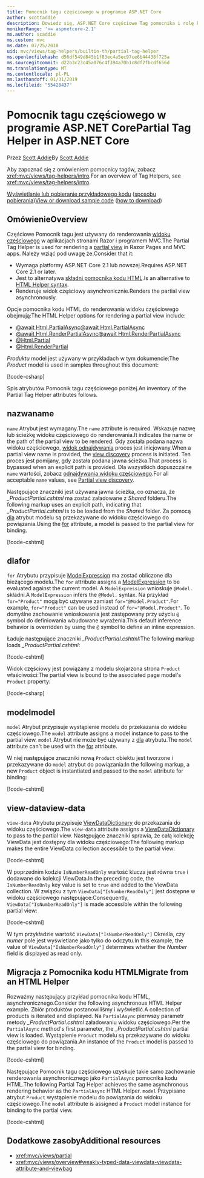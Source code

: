 ```yaml
---
title: Pomocnik tagu częściowego w programie ASP.NET Core
author: scottaddie
description: Dowiedz się, ASP.NET Core częściowe Tag pomocnika i rolę każdego z jego atrybuty odtwarzania w renderowania widoku częściowego.
monikerRange: '>= aspnetcore-2.1'
ms.author: scaddie
ms.custom: mvc
ms.date: 07/25/2018
uid: mvc/views/tag-helpers/builtin-th/partial-tag-helper
ms.openlocfilehash: d56df549d845b1f83ec4a5ec97ce6b44438f725a
ms.sourcegitcommit: d22b3c23c45a076c4f394a70b1c8df2fbcdf656d
ms.translationtype: MT
ms.contentlocale: pl-PL
ms.lasthandoff: 01/31/2019
ms.locfileid: "55428437"
---
```

# <a name="partial-tag-helper-in-aspnet-core"></a><span data-ttu-id="9202e-103">Pomocnik tagu częściowego w programie ASP.NET Core</span><span class="sxs-lookup"><span data-stu-id="9202e-103">Partial Tag Helper in ASP.NET Core</span></span>

<span data-ttu-id="9202e-104">Przez [Scott Addie](https://github.com/scottaddie)</span><span class="sxs-lookup"><span data-stu-id="9202e-104">By [Scott Addie](https://github.com/scottaddie)</span></span>

<span data-ttu-id="9202e-105">Aby zapoznać się z omówieniem pomocnicy tagów, zobacz <xref:mvc/views/tag-helpers/intro>.</span><span class="sxs-lookup"><span data-stu-id="9202e-105">For an overview of Tag Helpers, see <xref:mvc/views/tag-helpers/intro>.</span></span>

<span data-ttu-id="9202e-106">[Wyświetlanie lub pobieranie przykładowego kodu](https://github.com/aspnet/Docs/tree/master/aspnetcore/mvc/views/tag-helpers/built-in/samples) ([sposobu pobierania](xref:index#how-to-download-a-sample))</span><span class="sxs-lookup"><span data-stu-id="9202e-106">[View or download sample code](https://github.com/aspnet/Docs/tree/master/aspnetcore/mvc/views/tag-helpers/built-in/samples) ([how to download](xref:index#how-to-download-a-sample))</span></span>

## <a name="overview"></a><span data-ttu-id="9202e-107">Omówienie</span><span class="sxs-lookup"><span data-stu-id="9202e-107">Overview</span></span>

<span data-ttu-id="9202e-108">Częściowe Pomocnik tagu jest używany do renderowania [widoku częściowego](xref:mvc/views/partial) w aplikacjach stronami Razor i programem MVC.</span><span class="sxs-lookup"><span data-stu-id="9202e-108">The Partial Tag Helper is used for rendering a [partial view](xref:mvc/views/partial) in Razor Pages and MVC apps.</span></span> <span data-ttu-id="9202e-109">Należy wziąć pod uwagę że:</span><span class="sxs-lookup"><span data-stu-id="9202e-109">Consider that it:</span></span>

* <span data-ttu-id="9202e-110">Wymaga platformy ASP.NET Core 2.1 lub nowszej.</span><span class="sxs-lookup"><span data-stu-id="9202e-110">Requires ASP.NET Core 2.1 or later.</span></span>
* <span data-ttu-id="9202e-111">Jest to alternatywa [składni pomocnika kodu HTML](xref:mvc/views/partial#reference-a-partial-view).</span><span class="sxs-lookup"><span data-stu-id="9202e-111">Is an alternative to [HTML Helper syntax](xref:mvc/views/partial#reference-a-partial-view).</span></span>
* <span data-ttu-id="9202e-112">Renderuje widok częściowy asynchronicznie.</span><span class="sxs-lookup"><span data-stu-id="9202e-112">Renders the partial view asynchronously.</span></span>

<span data-ttu-id="9202e-113">Opcje pomocnika kodu HTML do renderowania widoku częściowego obejmują:</span><span class="sxs-lookup"><span data-stu-id="9202e-113">The HTML Helper options for rendering a partial view include:</span></span>

* [<span data-ttu-id="9202e-114">@await Html.PartialAsync</span><span class="sxs-lookup"><span data-stu-id="9202e-114">@await Html.PartialAsync</span></span>](/dotnet/api/microsoft.aspnetcore.mvc.rendering.htmlhelperpartialextensions.partialasync)
* [<span data-ttu-id="9202e-115">@await Html.RenderPartialAsync</span><span class="sxs-lookup"><span data-stu-id="9202e-115">@await Html.RenderPartialAsync</span></span>](/dotnet/api/microsoft.aspnetcore.mvc.rendering.htmlhelperpartialextensions.renderpartialasync)
* [@Html.Partial](/dotnet/api/microsoft.aspnetcore.mvc.rendering.htmlhelperpartialextensions.partial)
* [@Html.RenderPartial](/dotnet/api/microsoft.aspnetcore.mvc.rendering.htmlhelperpartialextensions.renderpartial)

<span data-ttu-id="9202e-116">*Produktu* model jest używany w przykładach w tym dokumencie:</span><span class="sxs-lookup"><span data-stu-id="9202e-116">The *Product* model is used in samples throughout this document:</span></span>

[!code-csharp[](samples/TagHelpersBuiltIn/Models/Product.cs)]

<span data-ttu-id="9202e-117">Spis atrybutów Pomocnik tagu częściowego poniżej.</span><span class="sxs-lookup"><span data-stu-id="9202e-117">An inventory of the Partial Tag Helper attributes follows.</span></span>

## <a name="name"></a><span data-ttu-id="9202e-118">nazwa</span><span class="sxs-lookup"><span data-stu-id="9202e-118">name</span></span>

<span data-ttu-id="9202e-119">`name` Atrybut jest wymagany.</span><span class="sxs-lookup"><span data-stu-id="9202e-119">The `name` attribute is required.</span></span> <span data-ttu-id="9202e-120">Wskazuje nazwę lub ścieżkę widoku częściowego do renderowania.</span><span class="sxs-lookup"><span data-stu-id="9202e-120">It indicates the name or the path of the partial view to be rendered.</span></span> <span data-ttu-id="9202e-121">Gdy została podana nazwa widoku częściowego, [widok odnajdywania](xref:mvc/views/overview#view-discovery) proces jest inicjowany.</span><span class="sxs-lookup"><span data-stu-id="9202e-121">When a partial view name is provided, the [view discovery](xref:mvc/views/overview#view-discovery) process is initiated.</span></span> <span data-ttu-id="9202e-122">Ten proces jest pomijany, gdy została podana jawna ścieżka.</span><span class="sxs-lookup"><span data-stu-id="9202e-122">That process is bypassed when an explicit path is provided.</span></span> <span data-ttu-id="9202e-123">Dla wszystkich dopuszczalne `name` wartości, zobacz [odnajdywania widoku częściowego](xref:mvc/views/partial#partial-view-discovery).</span><span class="sxs-lookup"><span data-stu-id="9202e-123">For all acceptable `name` values, see [Partial view discovery](xref:mvc/views/partial#partial-view-discovery).</span></span>

<span data-ttu-id="9202e-124">Następujące znaczniki jest używana jawna ścieżka, co oznacza, że *_ProductPartial.cshtml* ma zostać załadowane z *Shared* folderu.</span><span class="sxs-lookup"><span data-stu-id="9202e-124">The following markup uses an explicit path, indicating that *_ProductPartial.cshtml* is to be loaded from the *Shared* folder.</span></span> <span data-ttu-id="9202e-125">Za pomocą [dla](#for) atrybut modelu są przekazywane do widoku częściowego do powiązania.</span><span class="sxs-lookup"><span data-stu-id="9202e-125">Using the [for](#for) attribute, a model is passed to the partial view for binding.</span></span>

[!code-cshtml[](samples/TagHelpersBuiltIn/Pages/Product.cshtml?name=snippet_Name)]

## <a name="for"></a><span data-ttu-id="9202e-126">dla</span><span class="sxs-lookup"><span data-stu-id="9202e-126">for</span></span>

<span data-ttu-id="9202e-127">`for` Atrybutu przypisuje [ModelExpression](/dotnet/api/microsoft.aspnetcore.mvc.viewfeatures.modelexpression) ma zostać obliczone dla bieżącego modelu.</span><span class="sxs-lookup"><span data-stu-id="9202e-127">The `for` attribute assigns a [ModelExpression](/dotnet/api/microsoft.aspnetcore.mvc.viewfeatures.modelexpression) to be evaluated against the current model.</span></span> <span data-ttu-id="9202e-128">A `ModelExpression` wnioskuje `@Model.` składni.</span><span class="sxs-lookup"><span data-stu-id="9202e-128">A `ModelExpression` infers the `@Model.` syntax.</span></span> <span data-ttu-id="9202e-129">Na przykład `for="Product"` mogą być używane zamiast `for="@Model.Product"`.</span><span class="sxs-lookup"><span data-stu-id="9202e-129">For example, `for="Product"` can be used instead of `for="@Model.Product"`.</span></span> <span data-ttu-id="9202e-130">To domyślne zachowanie wnioskowania jest zastępowany przy użyciu `@` symbol do definiowania wbudowane wyrażenia.</span><span class="sxs-lookup"><span data-stu-id="9202e-130">This default inference behavior is overridden by using the `@` symbol to define an inline expression.</span></span>

<span data-ttu-id="9202e-131">Ładuje następujące znaczniki *_ProductPartial.cshtml*:</span><span class="sxs-lookup"><span data-stu-id="9202e-131">The following markup loads *_ProductPartial.cshtml*:</span></span>

[!code-cshtml[](samples/TagHelpersBuiltIn/Pages/Product.cshtml?name=snippet_For)]

<span data-ttu-id="9202e-132">Widok częściowy jest powiązany z modelu skojarzona strona `Product` właściwości:</span><span class="sxs-lookup"><span data-stu-id="9202e-132">The partial view is bound to the associated page model's `Product` property:</span></span>

[!code-csharp[](samples/TagHelpersBuiltIn/Pages/Product.cshtml.cs?highlight=8)]

## <a name="model"></a><span data-ttu-id="9202e-133">model</span><span class="sxs-lookup"><span data-stu-id="9202e-133">model</span></span>

<span data-ttu-id="9202e-134">`model` Atrybut przypisuje wystąpienie modelu do przekazania do widoku częściowego.</span><span class="sxs-lookup"><span data-stu-id="9202e-134">The `model` attribute assigns a model instance to pass to the partial view.</span></span> <span data-ttu-id="9202e-135">`model` Atrybut nie może być używany z [dla](#for) atrybutu.</span><span class="sxs-lookup"><span data-stu-id="9202e-135">The `model` attribute can't be used with the [for](#for) attribute.</span></span>

<span data-ttu-id="9202e-136">W niej następujące znaczniki nową `Product` obiektu jest tworzone i przekazywane do `model` atrybut do powiązania:</span><span class="sxs-lookup"><span data-stu-id="9202e-136">In the following markup, a new `Product` object is instantiated and passed to the `model` attribute for binding:</span></span>

[!code-cshtml[](samples/TagHelpersBuiltIn/Pages/Product.cshtml?name=snippet_Model)]

## <a name="view-data"></a><span data-ttu-id="9202e-137">view-data</span><span class="sxs-lookup"><span data-stu-id="9202e-137">view-data</span></span>

<span data-ttu-id="9202e-138">`view-data` Atrybutu przypisuje [ViewDataDictionary](/dotnet/api/microsoft.aspnetcore.mvc.viewfeatures.viewdatadictionary) do przekazania do widoku częściowego.</span><span class="sxs-lookup"><span data-stu-id="9202e-138">The `view-data` attribute assigns a [ViewDataDictionary](/dotnet/api/microsoft.aspnetcore.mvc.viewfeatures.viewdatadictionary) to pass to the partial view.</span></span> <span data-ttu-id="9202e-139">Następujące znaczniki sprawia, że całą kolekcję ViewData jest dostępny dla widoku częściowego:</span><span class="sxs-lookup"><span data-stu-id="9202e-139">The following markup makes the entire ViewData collection accessible to the partial view:</span></span>

[!code-cshtml[](samples/TagHelpersBuiltIn/Pages/Product.cshtml?name=snippet_ViewData&highlight=5-)]

<span data-ttu-id="9202e-140">W poprzednim kodzie `IsNumberReadOnly` wartość klucza jest równa `true` i dodawane do kolekcji ViewData.</span><span class="sxs-lookup"><span data-stu-id="9202e-140">In the preceding code, the `IsNumberReadOnly` key value is set to `true` and added to the ViewData collection.</span></span> <span data-ttu-id="9202e-141">W związku z tym `ViewData["IsNumberReadOnly"]` jest dostępne w widoku częściowego następujące:</span><span class="sxs-lookup"><span data-stu-id="9202e-141">Consequently, `ViewData["IsNumberReadOnly"]` is made accessible within the following partial view:</span></span>

[!code-cshtml[](samples/TagHelpersBuiltIn/Pages/Shared/_ProductViewDataPartial.cshtml?highlight=5)]

<span data-ttu-id="9202e-142">W tym przykładzie wartość `ViewData["IsNumberReadOnly"]` Określa, czy *numer* pole jest wyświetlane jako tylko do odczytu.</span><span class="sxs-lookup"><span data-stu-id="9202e-142">In this example, the value of `ViewData["IsNumberReadOnly"]` determines whether the *Number* field is displayed as read only.</span></span>

## <a name="migrate-from-an-html-helper"></a><span data-ttu-id="9202e-143">Migracja z Pomocnika kodu HTML</span><span class="sxs-lookup"><span data-stu-id="9202e-143">Migrate from an HTML Helper</span></span>

<span data-ttu-id="9202e-144">Rozważmy następujący przykład pomocnika kodu HTML, asynchronicznego.</span><span class="sxs-lookup"><span data-stu-id="9202e-144">Consider the following asynchronous HTML Helper example.</span></span> <span data-ttu-id="9202e-145">Zbiór produktów postanowiliśmy i wyświetlić.</span><span class="sxs-lookup"><span data-stu-id="9202e-145">A collection of products is iterated and displayed.</span></span> <span data-ttu-id="9202e-146">Na `PartialAsync` pierwszy parametr metody *_ProductPartial.cshtml* załadowaniu widoku częściowego.</span><span class="sxs-lookup"><span data-stu-id="9202e-146">Per the `PartialAsync` method's first parameter, the *_ProductPartial.cshtml* partial view is loaded.</span></span> <span data-ttu-id="9202e-147">Wystąpienie `Product` modelu są przekazywane do widoku częściowego do powiązania.</span><span class="sxs-lookup"><span data-stu-id="9202e-147">An instance of the `Product` model is passed to the partial view for binding.</span></span>

[!code-cshtml[](samples/TagHelpersBuiltIn/Pages/Products.cshtml?name=snippet_HtmlHelper&highlight=3)]

<span data-ttu-id="9202e-148">Następujące Pomocnik tagu częściowego uzyskuje takie samo zachowanie renderowania asynchronicznego jako `PartialAsync` pomocnika kodu HTML.</span><span class="sxs-lookup"><span data-stu-id="9202e-148">The following Partial Tag Helper achieves the same asynchronous rendering behavior as the `PartialAsync` HTML Helper.</span></span> <span data-ttu-id="9202e-149">`model` Przypisano atrybut `Product` wystąpienie modelu do powiązania do widoku częściowego.</span><span class="sxs-lookup"><span data-stu-id="9202e-149">The `model` attribute is assigned a `Product` model instance for binding to the partial view.</span></span>

[!code-cshtml[](samples/TagHelpersBuiltIn/Pages/Products.cshtml?name=snippet_TagHelper&highlight=3)]

## <a name="additional-resources"></a><span data-ttu-id="9202e-150">Dodatkowe zasoby</span><span class="sxs-lookup"><span data-stu-id="9202e-150">Additional resources</span></span>

* <xref:mvc/views/partial>
* <xref:mvc/views/overview#weakly-typed-data-viewdata-viewdata-attribute-and-viewbag>
